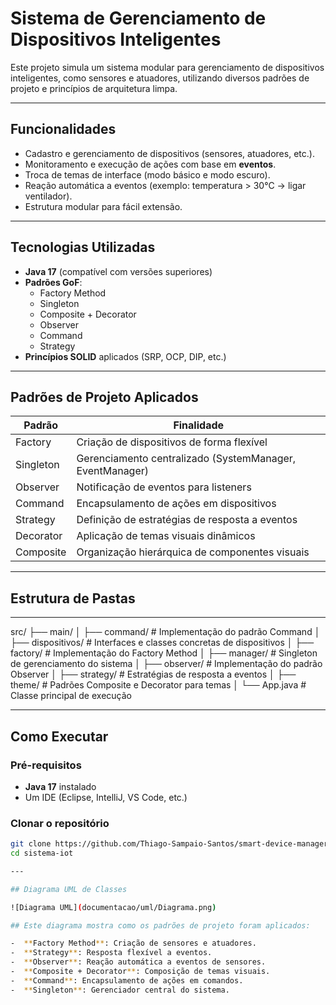 # Sistema de Gerenciamento de Dispositivos Inteligentes

Este projeto simula um sistema modular para gerenciamento de dispositivos inteligentes, como sensores e atuadores, utilizando diversos padrões de projeto e princípios de arquitetura limpa.

---

## Funcionalidades
- Cadastro e gerenciamento de dispositivos (sensores, atuadores, etc.).
- Monitoramento e execução de ações com base em **eventos**.
- Troca de temas de interface (modo básico e modo escuro).
- Reação automática a eventos (exemplo: temperatura > 30°C → ligar ventilador).
- Estrutura modular para fácil extensão.

---

## Tecnologias Utilizadas
- **Java 17** (compatível com versões superiores)
- **Padrões GoF**:
  - Factory Method
  - Singleton
  - Composite + Decorator
  - Observer
  - Command
  - Strategy
- **Princípios SOLID** aplicados (SRP, OCP, DIP, etc.)

---

## Padrões de Projeto Aplicados

| Padrão        | Finalidade                                                                 |
|---------------|------------------------------------------------------------------------------|
| Factory       | Criação de dispositivos de forma flexível                                   |
| Singleton     | Gerenciamento centralizado (SystemManager, EventManager)                    |
| Observer      | Notificação de eventos para listeners                                       |
| Command       | Encapsulamento de ações em dispositivos                                     |
| Strategy      | Definição de estratégias de resposta a eventos                              |
| Decorator     | Aplicação de temas visuais dinâmicos                                        |
| Composite     | Organização hierárquica de componentes visuais                              |

---

## Estrutura de Pastas

---

src/
├── main/
│   ├── command/       # Implementação do padrão Command
│   ├── dispositivos/  # Interfaces e classes concretas de dispositivos
│   ├── factory/       # Implementação do Factory Method
│   ├── manager/       # Singleton de gerenciamento do sistema
│   ├── observer/      # Implementação do padrão Observer
│   ├── strategy/      # Estratégias de resposta a eventos
│   ├── theme/         # Padrões Composite e Decorator para temas
│   └── App.java       # Classe principal de execução


---

## Como Executar

### Pré-requisitos
- **Java 17** instalado 
- Um IDE (Eclipse, IntelliJ, VS Code, etc.)

### Clonar o repositório
```bash
git clone https://github.com/Thiago-Sampaio-Santos/smart-device-manager.git
cd sistema-iot

---

## Diagrama UML de Classes

![Diagrama UML](documentacao/uml/Diagrama.png)

## Este diagrama mostra como os padrões de projeto foram aplicados:

-  **Factory Method**: Criação de sensores e atuadores.
-  **Strategy**: Resposta flexível a eventos.
-  **Observer**: Reação automática a eventos de sensores.
-  **Composite + Decorator**: Composição de temas visuais.
-  **Command**: Encapsulamento de ações em comandos.
-  **Singleton**: Gerenciador central do sistema.
